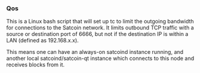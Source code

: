 ### Qos ###

This is a Linux bash script that will set up tc to limit the outgoing bandwidth for connections to the Satcoin network. It limits outbound TCP traffic with a source or destination port of 6666, but not if the destination IP is within a LAN (defined as 192.168.x.x).

This means one can have an always-on satcoind instance running, and another local satcoind/satcoin-qt instance which connects to this node and receives blocks from it.
